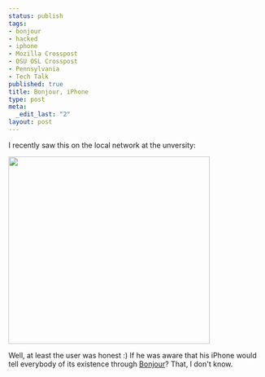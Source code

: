 ```yaml
--- 
status: publish
tags: 
- bonjour
- hacked
- iphone
- Mozilla Crosspost
- OSU OSL Crosspost
- Pennsylvania
- Tech Talk
published: true
title: Bonjour, iPhone
type: post
meta: 
  _edit_last: "2"
layout: post
---
```

I recently saw this on the local network at the unversity:

<img src="http://fredericiana.com/wp-content/uploads/2008/07/hacked-iphone-bonjour.jpg" alt="" title="Bonjour, Hacked iPhone" width="396" height="368" class="alignnone size-full wp-image-1332" />

Well, at least the user was honest :) If he was aware that his iPhone would tell everybody of its existence through <a href="http://en.wikipedia.org/wiki/Bonjour_(software)">Bonjour</a>? That, I don't know.
